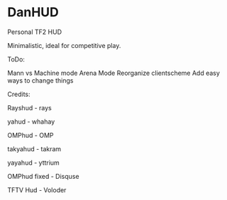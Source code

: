 # DanHUD
Personal TF2 HUD

Minimalistic, ideal for competitive play.

ToDo:

Mann vs Machine mode
Arena Mode
Reorganize clientscheme
Add easy ways to change things


Credits:

Rayshud - rays

yahud - whahay

OMPhud - OMP

takyahud - takram

yayahud - yttrium

OMPhud fixed - Disquse

TFTV Hud - Voloder

